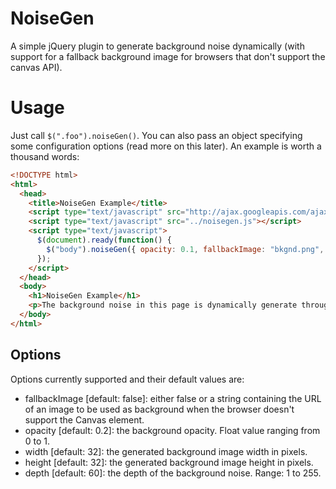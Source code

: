 NoiseGen
========

A simple jQuery plugin to generate background noise dynamically (with support for a fallback background image for browsers that don't support the canvas API).

Usage
=====

Just call `$(".foo").noiseGen()`. You can also pass an object specifying some configuration options (read more on this later). An example is worth a thousand words:

```html
<!DOCTYPE html>
<html>
  <head>
    <title>NoiseGen Example</title>
    <script type="text/javascript" src="http://ajax.googleapis.com/ajax/libs/jquery/1.4.4/jquery.js"></script>
    <script type="text/javascript" src="../noisegen.js"></script>
    <script type="text/javascript">
      $(document).ready(function() {
        $("body").noiseGen({ opacity: 0.1, fallbackImage: "bkgnd.png", width: 64, height: 64 });
      });
    </script>
  </head>
  <body>
    <h1>NoiseGen Example</h1>
    <p>The background noise in this page is dynamically generate through JavaScript.</p>
  </body>
</html>
```


Options
-------

Options currently supported and their default values are:

* fallbackImage [default: false]: either false or a string containing the URL of an image to be used as background when the browser doesn't support the Canvas element.
* opacity [default: 0.2]: the background opacity. Float value ranging from 0 to 1.
* width [default: 32]: the generated background image width in pixels.
* height [default: 32]: the generated background image height in pixels.
* depth [default: 60]: the depth of the background noise. Range: 1 to 255.